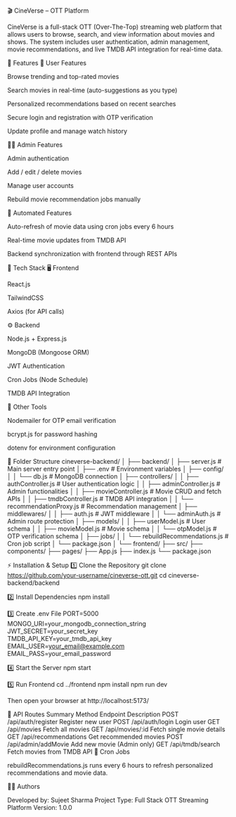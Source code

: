 🎬 CineVerse – OTT Platform

CineVerse is a full-stack OTT (Over-The-Top) streaming web platform that allows users to browse, search, and view information about movies and shows. The system includes user authentication, admin management, movie recommendations, and live TMDB API integration for real-time data.

🚀 Features
🎥 User Features

Browse trending and top-rated movies

Search movies in real-time (auto-suggestions as you type)

Personalized recommendations based on recent searches

Secure login and registration with OTP verification

Update profile and manage watch history

🧑‍💼 Admin Features

Admin authentication

Add / edit / delete movies

Manage user accounts

Rebuild movie recommendation jobs manually

🔄 Automated Features

Auto-refresh of movie data using cron jobs every 6 hours

Real-time movie updates from TMDB API

Backend synchronization with frontend through REST APIs

🧠 Tech Stack
🖥 Frontend

React.js

TailwindCSS

Axios (for API calls)

⚙️ Backend

Node.js + Express.js

MongoDB (Mongoose ORM)

JWT Authentication

Cron Jobs (Node Schedule)

TMDB API Integration

🧰 Other Tools

Nodemailer for OTP email verification

bcrypt.js for password hashing

dotenv for environment configuration

📂 Folder Structure
cineverse-backend/
│
├── backend/
│   ├── server.js               # Main server entry point
│   ├── .env                    # Environment variables
│   ├── config/
│   │   └── db.js               # MongoDB connection
│   ├── controllers/
│   │   ├── authController.js   # User authentication logic
│   │   ├── adminController.js  # Admin functionalities
│   │   ├── movieController.js  # Movie CRUD and fetch APIs
│   │   ├── tmdbController.js   # TMDB API integration
│   │   └── recommendationProxy.js  # Recommendation management
│   ├── middlewares/
│   │   ├── auth.js             # JWT middleware
│   │   └── adminAuth.js        # Admin route protection
│   ├── models/
│   │   ├── userModel.js        # User schema
│   │   ├── movieModel.js       # Movie schema
│   │   └── otpModel.js         # OTP verification schema
│   ├── jobs/
│   │   └── rebuildRecommendations.js  # Cron job script
│   └── package.json
│
└── frontend/
    ├── src/
    ├── components/
    ├── pages/
    ├── App.js
    ├── index.js
    └── package.json

⚡ Installation & Setup
1️⃣ Clone the Repository
git clone https://github.com/your-username/cineverse-ott.git
cd cineverse-backend/backend

2️⃣ Install Dependencies
npm install

3️⃣ Create .env File
PORT=5000  
MONGO_URI=your_mongodb_connection_string  
JWT_SECRET=your_secret_key  
TMDB_API_KEY=your_tmdb_api_key  
EMAIL_USER=your_email@example.com  
EMAIL_PASS=your_email_password  

4️⃣ Start the Server
npm start

5️⃣ Run Frontend
cd ../frontend
npm install
npm run dev


Then open your browser at http://localhost:5173/

🧩 API Routes Summary
Method	Endpoint	Description
POST	/api/auth/register	Register new user
POST	/api/auth/login	Login user
GET	/api/movies	Fetch all movies
GET	/api/movies/:id	Fetch single movie details
GET	/api/recommendations	Get recommended movies
POST	/api/admin/addMovie	Add new movie (Admin only)
GET	/api/tmdb/search	Fetch movies from TMDB API
🔄 Cron Jobs

rebuildRecommendations.js runs every 6 hours to refresh personalized recommendations and movie data.

🧑‍💻 Authors

Developed by: Sujeet Sharma
Project Type: Full Stack OTT Streaming Platform
Version: 1.0.0